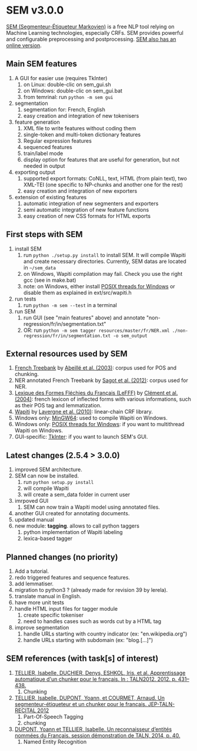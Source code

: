# SEM v3.0.0
[SEM (Segmenteur-Étiqueteur Markovien)](http://www.lattice.cnrs.fr/sites/itellier/SEM.html) is a free NLP tool relying on Machine Learning technologies, especially CRFs. SEM provides powerful and configurable preprocessing and postprocessing. [SEM also has an online version](http://apps.lattice.cnrs.fr/sem/index).

## Main SEM features
1. A GUI for easier use (requires TkInter)
   1. on Linux: double-clic on sem_gui.sh
   2. on Windows: double-clic on sem_gui.bat
   3. from temrinal: run ```python -m sem gui```
2. segmentation
   1. segmentation for: French, English
   2. easy creation and integration of new tokenisers
3. feature generation
   1. XML file to write features without coding them
   2. single-token and multi-token dictionary features
   3. Regular expression features
   4. sequenced features
   5. train/label mode
   6. display option for features that are useful for generation, but not needed in output
4. exporting output
   1. supported export formats: CoNLL, text, HTML (from plain text), two XML-TEI (one specific to NP-chunks and another one for the rest)
   2. easy creation and integration of new exporters
5. extension of existing features
   1. automatic integration of new segmenters and exporters
   2. semi automatic integration of new feature functions
   3. easy creation of new CSS formats for HTML exports

## First steps with SEM
1. install SEM
   1. run ```python ./setup.py install``` to install SEM. It will compile Wapiti and create necessary directories. Currently, SEM datas are located in ```~/sem_data```
   2. on Windows, Wapiti compilation may fail. Check you use the right gcc (see in make.bat)
   3. note: on Windows, either install [POSIX threads for Windows](https://sourceforge.net/p/pthreads4w/wiki/Home/) or disable them as explained in ext/src/wapiti.h
2. run tests
   1. run ```python -m sem --test``` in a terminal
3. run SEM
   1. run GUI (see "main features" above) and annotate "non-regression/fr/in/segmentation.txt"
   2. OR: run ```python -m sem tagger resources/master/fr/NER.xml ./non-regression/fr/in/segmentation.txt -o sem_output```

## External resources used by SEM
1. [French Treebank](http://www.llf.cnrs.fr/fr/Gens/Abeille/French-Treebank-fr.php) by [Abeillé et al. (2003)](http://link.springer.com/chapter/10.1007%2F978-94-010-0201-1_10): corpus used for POS and chunking.
2. NER annotated French Treebank by [Sagot et al. (2012)](https://halshs.archives-ouvertes.fr/file/index/docid/703108/filename/taln12ftbne.pdf): corpus used for NER.
3. [Lexique des Formes Fléchies du Français (LeFFF)](http://alpage.inria.fr/~sagot/lefff.html) by [Clément et al. (2004)](http://www.labri.fr/perso/clement/lefff/public/lrec04ClementLangSagot-1.0.pdf): french lexicon of inflected forms with various informations, such as their POS tag and lemmatization.
4. [Wapiti](http://wapiti.limsi.fr) by [Lavergne et al. (2010)](http://www.aclweb.org/anthology/P10-1052): linear-chain CRF library.
5. Windows only: [MinGW64](https://sourceforge.net/projects/mingw-w64/?source=navbar): used to compile Wapiti on Windows.
6. Windows only: [POSIX threads for Windows](https://sourceforge.net/p/pthreads4w/wiki/Home/): if you want to multithread Wapiti on Windows.
7. GUI-specific: [TkInter](https://wiki.python.org/moin/TkInter): if you want to launch SEM's GUI.

## Latest changes (2.5.4 > 3.0.0)
1. improved SEM architecture.
2. SEM can now be installed.
   1. run ```python setup.py install```
   2. will compile Wapiti
   3. will create a sem_data folder in current user
3. imrpoved GUI
   1. SEM can now train a Wapiti model using annotated files.
4. another GUI created for annotating documents.
5. updated manual
6. new module: __tagging__. allows to call python taggers
   1. python implementation of Wapiti labeling
   2. lexica-based tagger

## Planned changes (no priority)
1. Add a tutorial.
2. redo triggered features and sequence features.
3. add lemmatiser.
4. migration to python3 ? (already made for revision 39 by lerela).
5. translate manual in English.
6. have more unit tests
7. handle HTML input files for tagger module
   1. create specific tokeniser
   2. need to handles cases such as words cut by a HTML tag
8. improve segmentation
   1. handle URLs starting with country indicator (ex: "en.wikipedia.org")
   2. handle URLs starting with subdomain (ex: "blog.[...]")

## SEM references (with task[s] of interest)
1. [TELLIER, Isabelle, DUCHIER, Denys, ESHKOL, Iris, et al. Apprentissage automatique d'un chunker pour le français. In : TALN2012. 2012. p. 431–438.](https://hal.archives-ouvertes.fr/hal-01174591/document)
   1. Chunking
2. [TELLIER, Isabelle, DUPONT, Yoann, et COURMET, Arnaud. Un segmenteur-étiqueteur et un chunker pour le français. JEP-TALN-RECITAL 2012](http://anthology.aclweb.org/F/F12/F12-5.pdf#page=27)
   1. Part-Of-Speech Tagging
   2. chunking
3. [DUPONT, Yoann et TELLIER, Isabelle. Un reconnaisseur d’entités nommées du Français. session démonstration de TALN, 2014, p. 40.](http://www.aclweb.org/anthology/F/F14/F14-3.pdf#page=42)
   1. Named Entity Recognition
